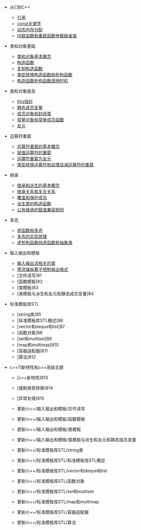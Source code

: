 * 从C到C++

    * [引用](md/引用.md)
    * [const关键字](md/const关键字.md)
    * [动态内存分配](md/动态内存分配.md)
    * [内联函数和重载函数参数缺省值](md/内联函数和重载函数参数缺省值.md)

* 类和对象基础

    * [类和对象基本概念](md/类和对象基本概念.md)
    * [构造函数](md/构造函数.md)
    * [复制构造函数](md/复制构造函数.md)
    * [类型转换构造函数和析构函数](md/类型转换构造函数和析构函数.md)
    * [构造函数析构函数调用时机](md/构造函数析构函数调用时机.md)

* 类和对象提高

    * [this指针](md/this指针.md)
    * [静态成员变量](md/静态成员变量.md)
    * [成员对象和封闭类](md/成员对象和封闭类.md)
    * [常量对象和常量成员函数](md/常量对象和常量成员函数.md)
    * [友元](md/友元.md)
 
* 运算符重载

    * [运算符重载的基本概念](md/运算符重载的基本概念.md)
    * [赋值运算符的重载](md/赋值运算符的重载.md)
    * [运算符重载为友元](md/运算符重载为友元.md)
    * [类型转换运算符和自增自减运算符的重载](md/类型转换运算符和自增自减运算符的重载.md)

* 继承

    * [继承和派生的基本概念](md/继承和派生的基本概念.md)
    * [继承关系和复合关系](md/继承关系和复合关系.md)
    * [覆盖和保护成员](md/覆盖和保护成员.md)
    * [派生类的构造函数](md/派生类的构造函数.md)
    * [公有继承的赋值兼容规则](md/公有继承的赋值兼容规则.md)

* 多态

    * [虚函数和多态](md/虚函数和多态.md)
    * [多态的实现原理](md/多态的实现原理.md)
    * [虚析构函数纯虚函数和抽象类](md/虚析构函数纯虚函数和抽象类.md)
  
* 输入输出和模板
  
    * [输入输出流相关的类](md/输入输出流相关的类.md)
    * [用流操纵算子控制输出格式](md/用流操纵算子控制输出形式.md)
    * [文件读写]81
    * [函数模板]82
    * [类模板]83
    * [类模板与派生和友元和静态成员变量]84
  
* 标准模板库STL
  
    * [string类]85
    * [标准模板库STL概述]86
    * [vector和deque和list]87
    * [函数对象]88
    * [set和multiset]89
    * [map和multimap]810
    * [容器适配器]811
    * [算法]812

* c++11新特性和c++高级主题

    * [c++新特性]813
    * [强制类型转换]814
    * [异常处理]815




    * 更新/c++/输入输出和模板/文件读写
    * 更新/c++/输入输出和模板/函数模板
    * 更新/c++/输入输出和模板/类模板
    * 更新/c++/输入输出和模板/类模板与派生和友元和静态成员变量
    * 更新/c++/标准模板库STL/string类
    * 更新/c++/标准模板库STL/标准模板库STL概述
    * 更新/c++/标准模板库STL/vector和deque和list
    * 更新/c++/标准模板库STL/函数对象
    * 更新/c++/标准模板库STL/set和multiset
    * 更新/c++/标准模板库STL/map和multimap
    * 更新/c++/标准模板库STL/容器适配器
    * 更新/c++/标准模板库STL/算法
